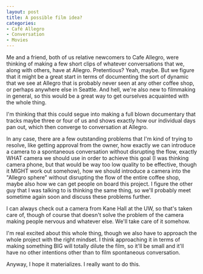 ```yaml
--- 
layout: post
title: A possible film idea?
categories:
- Café Allegro
- Conversation
- Movies
---
```

Me and a friend, both of us relative newcomers to Cafe Allegro, were thinking of making a few short clips of whatever conversations that we, along with others, have at Allegro.  Pretentious?  Yeah, maybe.  But we figure that it might be a great start in terms of documenting the sort of dynamic that we see at Allegro that is probably never seen at any other coffee shop, or perhaps anywhere else in Seattle.  And hell, we're also new to filmmaking in general, so this would be a great way to get ourselves acquainted with the whole thing.

I'm thinking that this could segue into making a full blown documentary that tracks maybe three or four of us and shows exactly how our individual days pan out, which then converge to conversation at Allegro.

In any case, there are a few outstanding problems that I'm kind of trying to resolve, like getting approval from the owner, how exactly we can introduce a camera to a spontaneous conversation without disrupting the flow, exactly WHAT camera we should use in order to achieve this goal (I was thinking camera phone, but that would be way too low quality to be effective, though it MIGHT work out somehow), how we should introduce a camera into the "Allegro sphere" without disrupting the flow of the entire coffee shop, maybe also how we can get people on board this project.  I figure the other guy that I was talking to is thinking the same thing, so we'll probably meet sometime again soon and discuss these problems further.

I can always check out a camera from Kane Hall at the UW, so that's taken care of, though of course that doesn't solve the problem of the camera making people nervous and whatever else.  We'll take care of it somehow.

I'm real excited about this whole thing, though we also have to approach the whole project with the right mindset.  I think approaching it in terms of making something BIG will totally dilute the film, so it'll be small and it'll have no other intentions other than to film spontaneous conversation.

Anyway, I hope it materializes.  I really want to do this.
